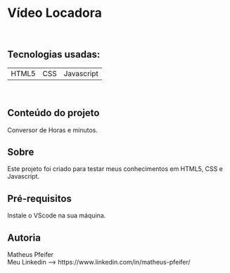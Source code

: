<h1>Vídeo Locadora</h1>
<br>
<h2>Tecnologias usadas:</h2>
<table>
<td>HTML5</td>
<td>CSS</td>
<td>Javascript</td>
</table>
<br>
<h2>Conteúdo do projeto</h2>
Conversor de Horas e minutos.
<h2>Sobre</h2>
Este projeto foi criado para testar meus conhecimentos em HTML5, CSS e Javascript.
<br>
<h2>Pré-requisitos</h2>
Instale o VScode na sua máquina.
<h2>Autoria</h2>
Matheus Pfeifer<br>
Meu Linkedin --> https://www.linkedin.com/in/matheus-pfeifer/